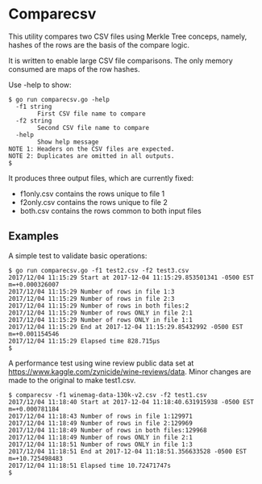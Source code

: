 # Comparecsv
This utility compares two CSV files using Merkle Tree conceps, 
namely, hashes of the rows are the basis of the compare logic.

It is written to enable large CSV file comparisons. The only
memory consumed are maps of the row hashes.

Use -help to show:
```
$ go run comparecsv.go -help
  -f1 string
    	First CSV file name to compare
  -f2 string
    	Second CSV file name to compare
  -help
    	Show help message
NOTE 1: Headers on the CSV files are expected.
NOTE 2: Duplicates are omitted in all outputs.
$
```

It produces three output files, which are currently fixed:
- f1only.csv contains the rows unique to file 1
- f2only.csv contains the rows unique to file 2
- both.csv contains the rows common to both input files

## Examples
A simple test to validate basic operations:
```
$ go run comparecsv.go -f1 test2.csv -f2 test3.csv 
2017/12/04 11:15:29 Start at 2017-12-04 11:15:29.853501341 -0500 EST m=+0.000326007
2017/12/04 11:15:29 Number of rows in file 1:3
2017/12/04 11:15:29 Number of rows in file 2:3
2017/12/04 11:15:29 Number of rows in both files:2
2017/12/04 11:15:29 Number of rows ONLY in file 2:1
2017/12/04 11:15:29 Number of rows ONLY in file 1:1
2017/12/04 11:15:29 End at 2017-12-04 11:15:29.85432992 -0500 EST m=+0.001154546
2017/12/04 11:15:29 Elapsed time 828.715µs
$
```

A performance test using wine review public data set at
https://www.kaggle.com/zynicide/wine-reviews/data. Minor
changes are made to the original to make test1.csv.
```
$ comparecsv -f1 winemag-data-130k-v2.csv -f2 test1.csv 
2017/12/04 11:18:40 Start at 2017-12-04 11:18:40.631915938 -0500 EST m=+0.000781184
2017/12/04 11:18:43 Number of rows in file 1:129971
2017/12/04 11:18:49 Number of rows in file 2:129969
2017/12/04 11:18:49 Number of rows in both files:129968
2017/12/04 11:18:49 Number of rows ONLY in file 2:1
2017/12/04 11:18:51 Number of rows ONLY in file 1:3
2017/12/04 11:18:51 End at 2017-12-04 11:18:51.356633528 -0500 EST m=+10.725498483
2017/12/04 11:18:51 Elapsed time 10.72471747s
$ 
```